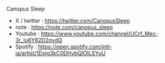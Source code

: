 Canopus Sleep
- X / twitter : https://twitter.com/CanopusSleep
- note : https://note.com/canopus_sleep
- Youtube : https://www.youtube.com/channel/UCrf_Mec-3r_lu6Y82D2qydQ
- Spotify : https://open.spotify.com/intl-ja/artist/1Dxig3kC0DHvbQIOlLSYuU
